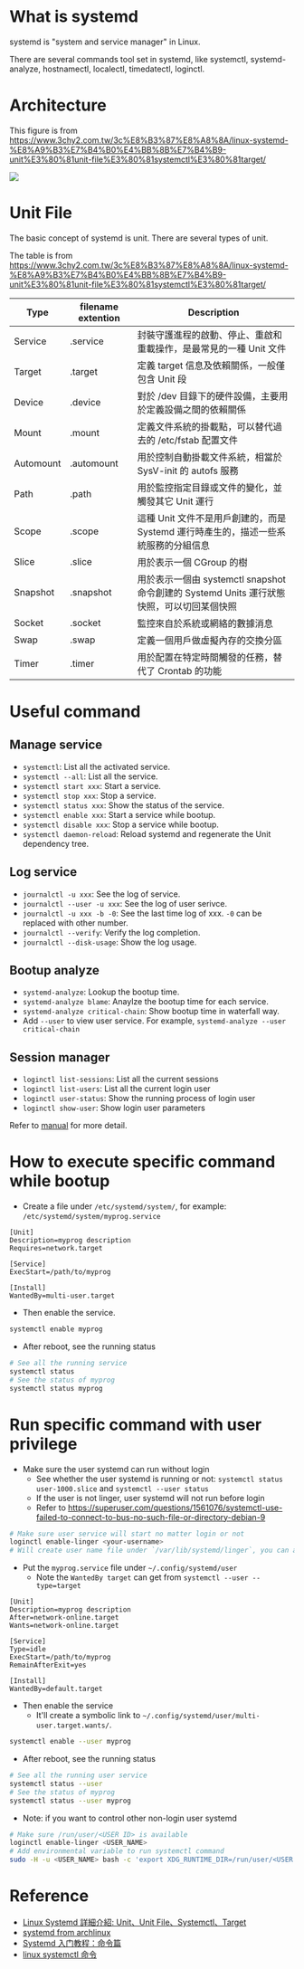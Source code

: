 # What is systemd

systemd is "system and service manager" in Linux.

There are several commands tool set in systemd, like systemctl, systemd-analyze, hostnamectl, localectl, timedatectl, loginctl.

# Architecture

This figure is from https://www.3chy2.com.tw/3c%E8%B3%87%E8%A8%8A/linux-systemd-%E8%A9%B3%E7%B4%B0%E4%BB%8B%E7%B4%B9-unit%E3%80%81unit-file%E3%80%81systemctl%E3%80%81target/

![](https://www.3chy2.com.tw/wp-content/uploads/2020/09/2b6e63f55d7877e7ea440ccdcd24ad95.jpg)

# Unit File

The basic concept of systemd is unit. There are several types of unit.

The table is from https://www.3chy2.com.tw/3c%E8%B3%87%E8%A8%8A/linux-systemd-%E8%A9%B3%E7%B4%B0%E4%BB%8B%E7%B4%B9-unit%E3%80%81unit-file%E3%80%81systemctl%E3%80%81target/

| Type | filename extention | Description |
| - | - | - |
| Service |	.service | 封裝守護進程的啟動、停止、重啟和重載操作，是最常見的一種 Unit 文件 |
| Target | .target | 定義 target 信息及依賴關係，一般僅包含 Unit 段 |
| Device | .device | 對於 /dev 目錄下的硬件設備，主要用於定義設備之間的依賴關係 |
| Mount | .mount | 定義文件系統的掛載點，可以替代過去的 /etc/fstab 配置文件 |
| Automount | .automount | 用於控制自動掛載文件系統，相當於 SysV-init 的 autofs 服務 |
| Path | .path | 用於監控指定目錄或文件的變化，並觸發其它 Unit 運行 |
| Scope | .scope | 這種 Unit 文件不是用戶創建的，而是 Systemd 運行時產生的，描述一些系統服務的分組信息 |
| Slice | .slice | 用於表示一個 CGroup 的樹 |
| Snapshot | .snapshot | 用於表示一個由 systemctl snapshot 命令創建的 Systemd Units 運行狀態快照，可以切回某個快照 |
| Socket | .socket | 監控來自於系統或網絡的數據消息 |
| Swap | .swap | 定義一個用戶做虛擬內存的交換分區 |
| Timer | .timer | 用於配置在特定時間觸發的任務，替代了 Crontab 的功能 |

# Useful command

## Manage service
* `systemctl`: List all the activated service.
* `systemctl --all`: List all the service.
* `systemctl start xxx`: Start a service.
* `systemctl stop xxx`: Stop a service.
* `systemctl status xxx`: Show the status of the service.
* `systemctl enable xxx`: Start a service while bootup.
* `systemctl disable xxx`: Stop a service while bootup.
* `systemctl daemon-reload`: Reload systemd and regenerate the Unit dependency tree.

## Log service
* `journalctl -u xxx`: See the log of service.
* `journalctl --user -u xxx`: See the log of user serivce.
* `journalctl -u xxx -b -0`: See the last time log of xxx. `-0` can be replaced with other number.
* `journalctl --verify`: Verify the log completion.
* `journalctl --disk-usage`: Show the log usage.

## Bootup analyze
* `systemd-analyze`: Lookup the bootup time.
* `systemd-analyze blame`: Anaylze the bootup time for each service.
* `systemd-analyze critical-chain`: Show bootup time in waterfall way.
* Add `--user` to view user service. For example, `systemd-analyze --user critical-chain`

## Session manager
* `loginctl list-sessions`: List all the current sessions
* `loginctl list-users`: List all the current login user
* `loginctl user-status`: Show the running process of login user
* `loginctl show-user`: Show login user parameters

Refer to [manual](http://manpages.ubuntu.com/manpages/bionic/zh_TW/man1/loginctl.1.html) for more detail.

# How to execute specific command while bootup

* Create a file under `/etc/systemd/system/`, for example: `/etc/systemd/system/myprog.service`

```
[Unit]
Description=myprog description
Requires=network.target

[Service]
ExecStart=/path/to/myprog

[Install]
WantedBy=multi-user.target
```

* Then enable the service.

```bash
systemctl enable myprog
```

* After reboot, see the running status

```bash
# See all the running service
systemctl status
# See the status of myprog
systemctl status myprog
```

# Run specific command with user privilege

* Make sure the user systemd can run without login
  - See whether the user systemd is running or not: `systemctl status user-1000.slice` and `systemctl --user status`
  - If the user is not linger, user systemd will not run before login
  - Refer to https://superuser.com/questions/1561076/systemctl-use-failed-to-connect-to-bus-no-such-file-or-directory-debian-9

```bash
# Make sure user service will start no matter login or not
loginctl enable-linger <your-username>
# Will create user name file under `/var/lib/systemd/linger`, you can also view by `loginctl user-status | grep Linger`
```

* Put the `myprog.service` file under `~/.config/systemd/user`
  - Note the `WantedBy target` can get from `systemctl --user --type=target`

```
[Unit]
Description=myprog description
After=network-online.target
Wants=network-online.target

[Service]
Type=idle
ExecStart=/path/to/myprog
RemainAfterExit=yes

[Install]
WantedBy=default.target
```

* Then enable the service
  - It'll create a symbolic link to `~/.config/systemd/user/multi-user.target.wants/`.

```bash
systemctl enable --user myprog
```

* After reboot, see the running status

```bash
# See all the running user service
systemctl status --user
# See the status of myprog
systemctl status --user myprog
```

* Note: if you want to control other non-login user systemd

```bash
# Make sure /run/user/<USER ID> is available
loginctl enable-linger <USER_NAME>
# Add environmental variable to run systemctl command
sudo -H -u <USER_NAME> bash -c 'export XDG_RUNTIME_DIR=/run/user/<USER ID>; systemctl --user'
```

# Reference

* [Linux Systemd 詳細介紹: Unit、Unit File、Systemctl、Target](https://www.3chy2.com.tw/3c%E8%B3%87%E8%A8%8A/linux-systemd-%E8%A9%B3%E7%B4%B0%E4%BB%8B%E7%B4%B9-unit%E3%80%81unit-file%E3%80%81systemctl%E3%80%81target/)
* [systemd from archlinux](https://wiki.archlinux.org/index.php/Systemd)
* [Systemd 入门教程：命令篇](http://www.ruanyifeng.com/blog/2016/03/systemd-tutorial-commands.html)
* [linux systemctl 命令](https://www.cnblogs.com/sparkdev/p/8472711.html)
